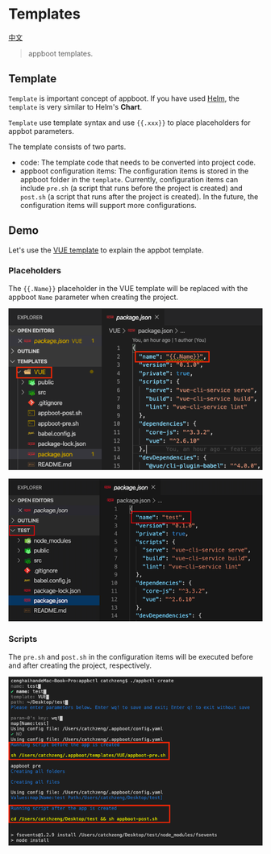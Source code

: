 # Templates

[中文](https://github.com/appboot/templates/blob/master/README-CN.md)

> appboot templates.

## Template

`Template` is important concept of appboot. If you have used [Helm](https://helm.sh/docs/intro/), the `template` is very similar to Helm's **Chart**.

`Template` use template syntax and use `{{.xxx}}` to place placeholders for appbot parameters.

The template consists of two parts.

- code: The template code that needs to be converted into project code.
- appboot configuration items: The configuration items is stored in the appboot folder in the `template`. Currently, configuration items can include `pre.sh` (a script that runs before the project is created) and `post.sh` (a script that runs after the project is created). In the future, the configuration items will support more configurations.

## Demo

Let's use the [VUE template]((https://github.com/appboot/templates/tree/master/VUE)) to explain the appbot template.

### Placeholders

The `{{.Name}}` placeholder in the VUE template will be replaced with the appboot `Name` parameter when creating the project.

![appboot](https://github.com/appboot/templates/blob/master/images/vue-template.png?raw=true)

![appboot](https://github.com/appboot/templates/blob/master/images/vue-test.png?raw=true)

### Scripts

The `pre.sh` and `post.sh` in the configuration items will be executed before and after creating the project, respectively.

![appboot](https://github.com/appboot/templates/blob/master/images/vue-scripts.png?raw=true)
